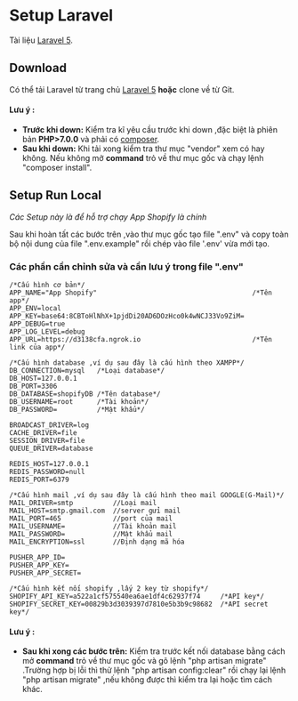 # Setup Laravel

Tài liệu [Laravel 5](https://laravel.com/docs/5.6).

## Download

Có thể tải Laravel từ trang chủ [Laravel 5](https://laravel.com/docs/5.6) **hoặc** clone về từ Git.
#### Lưu ý :
* **Trước khi down:** Kiểm tra kĩ yêu cầu trước khi down ,đặc biệt là phiên bản **PHP>7.0.0** và phải có [composer](https://getcomposer.org/).
* **Sau khi down:** Khi tải xong kiểm tra thư mục "vendor" xem có hay không. Nếu không mở **command** trỏ về thư mục gốc và chạy lệnh "composer install".

## Setup Run Local
*Các Setup này là để hỗ trợ chạy App Shopify là chính*

Sau khi hoàn tất các bước trên ,vào thư mục gốc tạo file ".env" và copy toàn bộ nội dung của file ".env.example" rồi chép vào file '.env' vừa mới tạo.

### Các phần cần chỉnh sửa và cần lưu ý trong file ".env"

```
/*Cấu hình cơ bản*/
APP_NAME="App Shopify"                                       /*Tên app*/
APP_ENV=local          
APP_KEY=base64:8CBToHlNhX+1pjdDi20AD6DOzHco0k4wNCJ33Vo9ZiM=
APP_DEBUG=true
APP_LOG_LEVEL=debug
APP_URL=https://d3138cfa.ngrok.io                            /*Tên link của app*/

/*Cấu hình database ,ví dụ sau đây là cấu hình theo XAMPP*/
DB_CONNECTION=mysql   /*Loại database*/
DB_HOST=127.0.0.1
DB_PORT=3306
DB_DATABASE=shopifyDB /*Tên database*/
DB_USERNAME=root      /*Tài khoản*/
DB_PASSWORD=          /*Mật khẩu*/

BROADCAST_DRIVER=log
CACHE_DRIVER=file
SESSION_DRIVER=file
QUEUE_DRIVER=database

REDIS_HOST=127.0.0.1
REDIS_PASSWORD=null
REDIS_PORT=6379

/*Cấu hình mail ,ví dụ sau đây là cấu hình theo mail GOOGLE(G-Mail)*/
MAIL_DRIVER=smtp          //Loại mail
MAIL_HOST=smtp.gmail.com  //server gửi mail
MAIL_PORT=465             //port của mail
MAIL_USERNAME=            //Tài khoản mail
MAIL_PASSWORD=            //Mật khẩu mail 
MAIL_ENCRYPTION=ssl       //Định dạng mã hóa

PUSHER_APP_ID=
PUSHER_APP_KEY=
PUSHER_APP_SECRET=

/*Cấu hình kết nối shopify ,lấy 2 key từ shopify*/
SHOPIFY_API_KEY=a522a1cf575540ea6ae1df4c62937f74     /*API key*/
SHOPIFY_SECRET_KEY=00829b3d3039397d7810e5b3b9c98682  /*API secret key*/
```

#### Lưu ý :
* **Sau khi xong các bước trên:** Kiểm tra trước kết nối database bằng cách mở **command** trỏ về thư mục gốc và gõ lệnh "php artisan migrate" .Trường hợp bị lỗi thì thử lệnh "php artisan config:clear" rồi chạy lại lệnh "php artisan migrate" ,nếu không được thì kiểm tra lại hoặc tìm cách khác.



